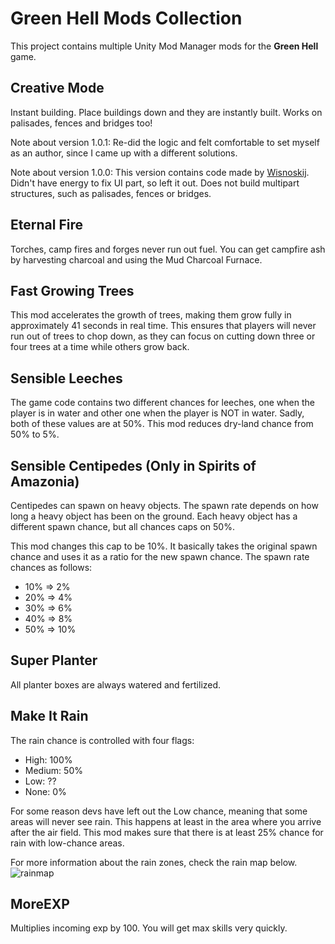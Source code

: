 # Green Hell Mods Collection

This project contains multiple Unity Mod Manager mods for the **Green Hell** game.

## Creative Mode

Instant building. Place buildings down and they are instantly built. Works on palisades, fences and bridges too!

Note about version 1.0.1: Re-did the logic and felt comfortable to set myself as an author, since I came up with a different solutions.

Note about version 1.0.0: This version contains code made by [Wisnoskij](https://github.com/wisnoskij/GreenHell.CreativeMode). Didn't have energy to fix UI part, so left it out. Does not build multipart structures, such as palisades, fences or bridges.

## Eternal Fire

Torches, camp fires and forges never run out fuel. You can get campfire ash by harvesting charcoal and using the Mud Charcoal Furnace.

## Fast Growing Trees

This mod accelerates the growth of trees, making them grow fully in approximately 41 seconds in real time. This ensures that players will never run out of trees to chop down, as they can focus on cutting down three or four trees at a time while others grow back.

## Sensible Leeches

The game code contains two different chances for leeches, one when the player is in water and other one when the player is NOT in water. Sadly, both of these values are at 50%. This mod reduces dry-land chance from 50% to 5%.

## Sensible Centipedes (Only in Spirits of Amazonia)

Centipedes can spawn on heavy objects. The spawn rate depends on how long a heavy object has been on the ground. Each heavy object has a different spawn chance, but all chances caps on 50%.

This mod changes this cap to be 10%. It basically takes the original spawn chance and uses it as a ratio for the new spawn chance. The spawn rate chances as follows:
- 10% => 2%
- 20% => 4%
- 30% => 6%
- 40% => 8%
- 50% => 10%

## Super Planter

All planter boxes are always watered and fertilized.

## Make It Rain

The rain chance is controlled with four flags:
- High: 100%
- Medium: 50%
- Low: ??
- None: 0%

For some reason devs have left out the Low chance, meaning that some areas will never see rain. This happens at least in the area where you arrive after the air field. This mod makes sure that there is at least 25% chance for rain with low-chance areas.

For more information about the rain zones, check the rain map below.
![rainmap](https://github.com/user-attachments/assets/94890a68-debe-4b20-981a-133cb726f6a9)

## MoreEXP

Multiplies incoming exp by 100. You will get max skills very quickly.
